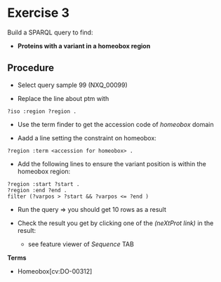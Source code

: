 # Exercise 3

Build a SPARQL query to find:

* **Proteins with a variant in a homeobox region**

## Procedure

* Select query sample 99 (NXQ_00099)

* Replace the line about ptm with 
```
?iso :region ?region .
```

* Use the term finder to get the accession code of *homeobox* domain

* Aadd a line setting the constraint on homeobox: 
```
?region :term <accession for homeobox> .

```
* Add the following lines to ensure the variant position is within the homeobox region: 
```
?region :start ?start .
?region :end ?end .
filter (?varpos > ?start && ?varpos <= ?end )
```

* Run the query => you should get 10 rows as a result

* Check the result you get by clicking one of the *(neXtProt link)* in the result:
  * see feature viewer of *Sequence* TAB



**Terms**

* Homeobox[cv:DO-00312]
